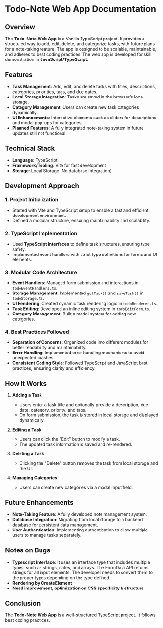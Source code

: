 # Todo-Note Web App Documentation

## Overview
The **Todo-Note Web App** is a Vanilla TypeScript project. It provides a structured way to add, edit, delete, and categorize tasks, with future plans for a note-taking feature. The app is designed to be scalable, maintainable, and adheres to best coding practices. The web app is developed for skill demonstration in **JavaScript/TypeScript.**

## Features
- **Task Management**: Add, edit, and delete tasks with titles, descriptions, categories, priorities, tags, and due dates.
- **Local Storage Integration**: Tasks are saved in the browser’s local storage.
- **Category Management**: Users can create new task categories dynamically.
- **UI Enhancements**: Interactive elements such as sliders for descriptions and modal pop-ups for categories.
- **Planned Features**: A fully integrated note-taking system in future updates still not functional.

## Technical Stack
- **Language**: TypeScript
- **Framework/Tooling**: Vite for fast development
- **Storage**: Local Storage (No database integration)

## Development Approach
### 1. Project Initialization
- Started with Vite and TypeScript setup to enable a fast and efficient development environment.
- Defined a modular structure, ensuring maintainability and scalability.

### 2. TypeScript Implementation
- Used **TypeScript interfaces** to define task structures, ensuring type safety.
- Implemented event handlers with strict type definitions for forms and UI elements.

### 3. Modular Code Architecture
- **Event Handlers**: Managed form submission and interactions in `todoEventHandlers.ts`.
- **Storage Management**: Implemented `getTask()` and `saveTask()` in `todoStorage.ts`.
- **UI Rendering**: Created dynamic task rendering logic in `todoRenderer.ts`.
- **Task Editing**: Developed an inline editing system in `todoEditForm.ts`.
- **Category Management**: Built a modal system for adding new categories.

### 4. Best Practices Followed
- **Separation of Concerns**: Organized code into different modules for better readability and maintainability.
- **Error Handling**: Implemented error handling mechanisms to avoid unexpected crashes.
- **Consistent Coding Style**: Followed TypeScript and JavaScript best practices, ensuring clarity and efficiency.

## How It Works
1. **Adding a Task**
   - Users enter a task title and optionally provide a description, due date, category, priority, and tags.
   - On form submission, the task is stored in local storage and displayed dynamically.

2. **Editing a Task**
   - Users can click the "Edit" button to modify a task.
   - The updated task information is saved and re-rendered.

3. **Deleting a Task**
   - Clicking the "Delete" button removes the task from local storage and the UI.

4. **Managing Categories**
   - Users can create new categories via a modal input field.

## Future Enhancements
- **Note-Taking Feature**: A fully developed note management system.
- **Database Integration**: Migrating from local storage to a backend database for persistent data management.
- **User Authentication**: Implementing authentication to allow multiple users to manage tasks separately.

## Notes on Bugs
- **Typescript Interface**: It uses an interface type that includes multiple types, such as strings, dates, and arrays. The FormData API returns strings for all input elements. The developer needs to convert them to the proper types depending on the type defined. 
- **Rendering by CreateElement**
- **Need improvement, optimization on CSS specificity & structure**

## Conclusion
The **Todo-Note Web App** is a well-structured TypeScript project. It follows best coding practices.